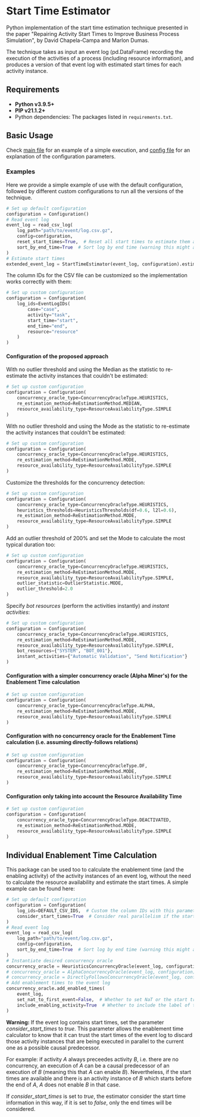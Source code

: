 # Start Time Estimator

Python implementation of the start time estimation technique presented in the paper "Repairing Activity Start Times to Improve Business
Process Simulation", by David Chapela-Campa and Marlon Dumas.

The technique takes as input an event log (pd.DataFrame) recording the execution of the activities of a process (including resource
information), and produces a version of that event log with estimated start times for each activity instance.

## Requirements

- **Python v3.9.5+**
- **PIP v21.1.2+**
- Python dependencies: The packages listed in `requirements.txt`.

## Basic Usage

Check [main file](https://github.com/AutomatedProcessImprovement/start-time-estimator/blob/main/processing/main.py) for an example of a
simple execution,
and [config file](https://github.com/AutomatedProcessImprovement/start-time-estimator/blob/main/src/start_time_estimator/config.py) for an
explanation of the configuration parameters.

### Examples

Here we provide a simple example of use with the default configuration, followed by different custom configurations to run all the versions
of the technique.

```python
# Set up default configuration
configuration = Configuration()
# Read event log
event_log = read_csv_log(
    log_path="path/to/event/log.csv.gz",
    config=configuration,
    reset_start_times=True,  # Reset all start times to estimate them all
    sort_by_end_time=True  # Sort log by end time (warning this might alter the order of the events sharing end time)
)
# Estimate start times
extended_event_log = StartTimeEstimator(event_log, configuration).estimate()
```

The column IDs for the CSV file can be customized so the implementation works correctly with them:

```python
# Set up custom configuration
configuration = Configuration(
    log_ids=EventLogIDs(
        case="case",
        activity="task",
        start_time="start",
        end_time="end",
        resource="resource"
    )
)
```

#### Configuration of the proposed approach

With no outlier threshold and using the Median as the statistic to re-estimate the activity instances that couldn't be estimated:

```python
# Set up custom configuration
configuration = Configuration(
    concurrency_oracle_type=ConcurrencyOracleType.HEURISTICS,
    re_estimation_method=ReEstimationMethod.MEDIAN,
    resource_availability_type=ResourceAvailabilityType.SIMPLE
)
```

With no outlier threshold and using the Mode as the statistic to re-estimate the activity instances that couldn't be estimated:

```python
# Set up custom configuration
configuration = Configuration(
    concurrency_oracle_type=ConcurrencyOracleType.HEURISTICS,
    re_estimation_method=ReEstimationMethod.MODE,
    resource_availability_type=ResourceAvailabilityType.SIMPLE
)
```

Customize the thresholds for the concurrency detection:

```python
# Set up custom configuration
configuration = Configuration(
    concurrency_oracle_type=ConcurrencyOracleType.HEURISTICS,
    heuristics_thresholds=HeuristicsThresholds(df=0.6, l2l=0.6),
    re_estimation_method=ReEstimationMethod.MODE,
    resource_availability_type=ResourceAvailabilityType.SIMPLE
)
```

Add an outlier threshold of 200% and set the Mode to calculate the most typical duration too:

```python
# Set up custom configuration
configuration = Configuration(
    concurrency_oracle_type=ConcurrencyOracleType.HEURISTICS,
    re_estimation_method=ReEstimationMethod.MODE,
    resource_availability_type=ResourceAvailabilityType.SIMPLE,
    outlier_statistic=OutlierStatistic.MODE,
    outlier_threshold=2.0
)
```

Specify *bot resources* (perform the activities instantly) and *instant activities*:

```python
# Set up custom configuration
configuration = Configuration(
    concurrency_oracle_type=ConcurrencyOracleType.HEURISTICS,
    re_estimation_method=ReEstimationMethod.MODE,
    resource_availability_type=ResourceAvailabilityType.SIMPLE,
    bot_resources={"SYSTEM", "BOT_001"},
    instant_activities={"Automatic Validation", "Send Notification"}
)
```

#### Configuration with a simpler concurrency oracle (Alpha Miner's) for the Enablement Time calculation

```python
# Set up custom configuration
configuration = Configuration(
    concurrency_oracle_type=ConcurrencyOracleType.ALPHA,
    re_estimation_method=ReEstimationMethod.MODE,
    resource_availability_type=ResourceAvailabilityType.SIMPLE
)
```

#### Configuration with no concurrency oracle for the Enablement Time calculation (i.e. assuming directly-follows relations)

```python
# Set up custom configuration
configuration = Configuration(
    concurrency_oracle_type=ConcurrencyOracleType.DF,
    re_estimation_method=ReEstimationMethod.MODE,
    resource_availability_type=ResourceAvailabilityType.SIMPLE
)
```

#### Configuration only taking into account the Resource Availability Time

```python
# Set up custom configuration
configuration = Configuration(
    concurrency_oracle_type=ConcurrencyOracleType.DEACTIVATED,
    re_estimation_method=ReEstimationMethod.MODE,
    resource_availability_type=ResourceAvailabilityType.SIMPLE
)
```

## Individual Enablement Time Calculation

This package can be used too to calculate the enablement time (and the enabling activity) of the activity instances of an event log, without
the need to calculate the resource availability and estimate the start times. A simple example can be found here:

```python
# Set up default configuration
configuration = Configuration(
    log_ids=DEFAULT_CSV_IDS,  # Custom the column IDs with this parameter
    consider_start_times=True  # Consider real parallelism if the start times are available
)
# Read event log
event_log = read_csv_log(
    log_path="path/to/event/log.csv.gz",
    config=configuration,
    sort_by_end_time=True  # Sort log by end time (warning this might alter the order of the events sharing end time)
)
# Instantiate desired concurrency oracle
concurrency_oracle = HeuristicsConcurrencyOracle(event_log, configuration)
# concurrency_oracle = AlphaConcurrencyOracle(event_log, configuration)
# concurrency_oracle = DirectlyFollowsConcurrencyOracle(event_log, configuration)
# Add enablement times to the event log
concurrency_oracle.add_enabled_times(
    event_log,
    set_nat_to_first_event=False,  # Whether to set NaT or the start trace to the events with no enabling activities.
    include_enabling_activity=True  # Whether to include the label of the enabling activity in a new column or not.
)
```

**Warning:** If the event log contains start times, set the parameter *consider_start_times* to *true*. This parameter allows the enablement
time calculator to know that it can trust the start times of the event log to discard those activity instances that are being executed in
parallel to the current one as a possible causal predecessor.

For example: if activity *A* always preceedes activity *B*, i.e. there are no concurrency, an execution of *A* can be a causal predecessor
of an execution of *B* (meaning this that *A* can enable *B*). Nevertheless, if the start times are available and there is an activity
instance of *B* which starts before the end of *A*, *A* does not enable *B* in that case.

If *consider_start_times* is set to *true*, the estimator consider the start time information in this way, if it is set to *false*, only the
end times will be considered.
